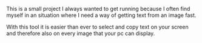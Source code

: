 This is a small project I always wanted to get running because I often find myself in an situation where I need a way of getting text from an image fast.

With this tool it is easier than ever to select and copy text on your screen and therefore also on every image that your pc can display.
